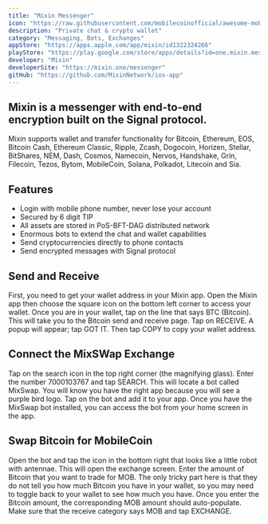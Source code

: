 ```yaml
---
title: "Mixin Messenger"
icon: "https://raw.githubusercontent.com/mobilecoinofficial/awesome-mobilecoin/main/directory/0001_Mixin/mixin.png"
description: "Private chat & crypto wallet"
category: "Messaging, Bots, Exchanges"
appStore: "https://apps.apple.com/app/mixin/id1322324266"
playStore: "https://play.google.com/store/apps/details?id=one.mixin.messenger"
developer: "Mixin"
developerSite: "https://mixin.one/messenger"
gitHub: "https://github.com/MixinNetwork/ios-app"
---
```


## Mixin is a messenger with end-to-end encryption built on the Signal protocol.
Mixin supports wallet and transfer functionality for Bitcoin, Ethereum, EOS, Bitcoin Cash, Ethereum Classic, Ripple, Zcash, Dogocoin, Horizen, Stellar, BitShares, NEM, Dash, Cosmos, Namecoin, Nervos, Handshake, Grin, Filecoin, Tezos, Bytom, MobileCoin, Solana, Polkadot, Litecoin and Sia.

## Features
* Login with mobile phone number, never lose your account
* Secured by 6 digit TIP
* All assets are stored in PoS-BFT-DAG distributed network
* Enormous bots to extend the chat and wallet capabilities
* Send cryptocurrencies directly to phone contacts
* Send encrypted messages with Signal protocol

## Send and Receive
First, you need to get your wallet address in your Mixin app. Open the Mixin app then choose the square icon on the bottom left corner to access your wallet. Once you are in your wallet, tap on the line that says BTC (Bitcoin). This will take you to the Bitcoin send and receive page. Tap on RECEIVE. A popup will appear; tap GOT IT. Then tap COPY to copy your wallet address.

## Connect the MixSWap Exchange
Tap on the search icon in the top right corner (the magnifying glass). Enter the number 7000103767 and tap SEARCH. This will locate a bot called MixSwap. You will know you have the right app because you will see a purple bird logo. Tap on the bot and add it to your app. Once you have the MixSwap bot installed, you can access the bot from your home screen in the app. 

## Swap Bitcoin for MobileCoin
Open the bot and tap the icon in the bottom right that looks like a little robot with antennae. This will open the exchange screen. Enter the amount of Bitcoin that you want to trade for MOB. The only tricky part here is that they do not tell you how much Bitcoin you have in your wallet, so you may need to toggle back to your wallet to see how much you have. Once you enter the Bitcoin amount, the corresponding MOB amount should auto-populate. Make sure that the receive category says MOB and tap EXCHANGE.


